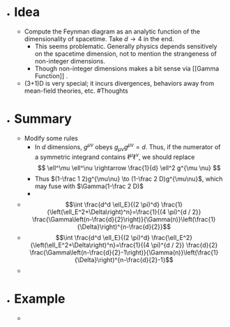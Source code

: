 - # Idea
	- Compute the Feynman diagram as an analytic function of the dimensionality of spacetime. Take $d \to 4$ in the end.
		- This seems problematic. Generally physics depends sensitively on the spacetime dimension, not to mention the strangeness of non-integer dimensions.
		- Though non-integer dimensions makes a bit sense via [[Gamma Function]] .
	- (3+1)D is very special; it incurs divergences, behaviors away from mean-field theories, etc. #Thoughts
- # Summary
	- Modify some rules
		- In $d$ dimensions, $g^{\mu \nu}$ obeys $g_{\mu \nu} g^{\mu \nu}=d$. Thus, if the numerator of a symmetric integrand contains $\ell^\mu \ell^\nu$, we should replace
		  $$
		  \ell^\mu \ell^\nu \rightarrow \frac{1}{d} \ell^2 g^{\mu \nu}
		  $$
		- Thus $(1-\frac 1 2)g^{\mu\nu} \to (1-\frac 2 D)g^{\mu\nu}$, which may fuse with $\Gamma(1-\frac 2 D)$
		-
	- $$\int \frac{d^d \ell_E}{(2 \pi)^d} \frac{1}{\left(\ell_E^2+\Delta\right)^n}=\frac{1}{(4 \pi)^{d / 2}} \frac{\Gamma\left(n-\frac{d}{2}\right)}{\Gamma(n)}\left(\frac{1}{\Delta}\right)^{n-\frac{d}{2}}$$
	- $$\int \frac{d^d \ell_E}{(2 \pi)^d} \frac{\ell_E^2}{\left(\ell_E^2+\Delta\right)^n}=\frac{1}{(4 \pi)^{d / 2}} \frac{d}{2} \frac{\Gamma\left(n-\frac{d}{2}-1\right)}{\Gamma(n)}\left(\frac{1}{\Delta}\right)^{n-\frac{d}{2}-1}$$
	-
- # Example
	-